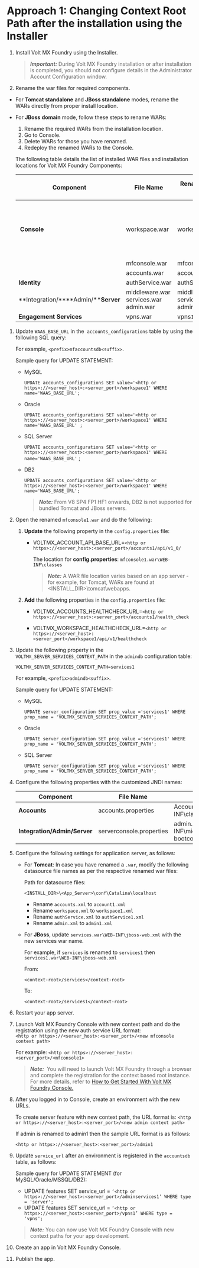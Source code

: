                            


Approach 1: Changing Context Root Path after the installation using the Installer
=================================================================================

1.  Install Volt MX Foundry using the Installer.
    
    > **_Important:_** During Volt MX Foundry installation or after installation is completed, you should not configure details in the Administrator Account Configuration window.
    
2.  Rename the war files for required components.

*   For **Tomcat standalone** and **JBoss standalone** modes, rename the WARs directly from proper install location.
*   For **JBoss** **domain** mode, follow these steps to rename WARs:
    
    1.  Rename the required WARs from the installation location.
    2.  Go to Console.
    3.  Delete WARs for those you have renamed.
    4.  Redeploy the renamed WARs to the Console.
    
    The following table details the list of installed WAR files and installation locations for Volt MX Foundry Components:
    
    | Component | File Name | Renamed WAR files | Path for installed WAR files for Volt MX Foundry |
    | --- | --- | --- | --- |
    |  **Console** | workspace.war | workspace`1`.war | -**Tomcat** (standalone mode): `<VoltMX Foundry Install Path>\tomcat\webapps` <br>-**JBoss** (standalone mode): `<VoltMX Foundry Install Path>\jboss > standalone\deployments`  |
    | | mfconsole.war | mfconsole`1`.war |
    | | accounts.war | accounts`1`.war | 
    | **Identity** | authService.war | authService`1`.war |
    | **Integration/****Admin/****Server** |middleware.war<br>services.war<br>admin.war |middleware`1`.war<br>services`1`.war<br>admin`1`.war |
    | **Engagement Services** | vpns.war | vpns`1`.war |
    

1.  Update `WAAS_BASE_URL` in the  `accounts_configurations` table by using the following SQL query:
    
    For example, `<prefix>mfaccountsdb<suffix>`.
    
    Sample query for UPDATE STATEMENT:
    
    *   MySQL
        
        `UPDATE accounts_configurations SET value='<http or https>://<server_host>:<server_port>/workspace1' WHERE name='WAAS_BASE_URL';`
        
    *   Oracle
        
        `UPDATE accounts_configurations SET value='<http or https>://<server_host>:<server_port>/workspace1' WHERE name='WAAS_BASE_URL' ;`
        
    *   SQL Server
        
        `UPDATE accounts_configurations SET value='<http or https>://<server_host>:<server_port>/workspace1' WHERE name='WAAS_BASE_URL'` ;
        
    *   DB2
        
        `UPDATE accounts_configurations SET value='<http or https>://<server_host>:<server_port>/workspace1' WHERE name='WAAS_BASE_URL';`
        
        > **_Note:_** From V8 SP4 FP1 HF1 onwards, DB2 is not supported for bundled Tomcat and JBoss servers.
        
2.  Open the renamed `mfconsole1.war` and do the following:
    1.  **Update** the following property in the `config.properties` file:
        *   VOLTMX\_ACCOUNT\_API\_BASE\_URL=`<http or https>://<server_host>:<server_port>/accounts1/api/v1_0/`
            
            The location for **config.properties**: `mfconsole1.war\WEB-INF\classes`
            
            > **_Note:_** A WAR file location varies based on an app server - for example, for Tomcat, WARs are found at <INSTALL\_DIR>\\tomcat\\webapps.
            
    2.  **Add** the following properties in the `config.properties` file:
        *   VOLTMX\_ACCOUNTS\_HEALTHCHECK\_URL=`<http or https>://<server_host>:<server_port>/accounts1/health_check`
            
        *   VOLTMX\_WORKSPACE\_HEALTHCHECK\_URL=`<http or https>://<server_host>:<server_port>/workspace1/api/v1/healthcheck`
            
3.  Update the following property in the `VOLTMX_SERVER_SERVICES_CONTEXT_PATH` in the `admindb` configuration table:
    
    `VOLTMX_SERVER_SERVICES_CONTEXT_PATH=services1`
    
    For example, `<prefix>admindb<suffix>`.
    
    Sample query for UPDATE STATEMENT:
    
    *   MySQL
        
        `UPDATE server_configuration SET prop_value ='services1' WHERE prop_name = 'VOLTMX_SERVER_SERVICES_CONTEXT_PATH';`      
        
    *   Oracle
        
        `UPDATE server_configuration SET prop_value ='services1' WHERE prop_name = 'VOLTMX_SERVER_SERVICES_CONTEXT_PATH';`
        
    *   SQL Server
        
        `UPDATE server_configuration SET prop_value ='services1' WHERE prop_name = 'VOLTMX_SERVER_SERVICES_CONTEXT_PATH';` 

4.  Configure the following properties with the customized JNDI names:

    |Component|File Name|File Name|Properties to be added/updated|
    |---|---|---|---|
    |**Accounts**|accounts.properties|Accounts.war\WEB-INF\classes|ACCOUNTS_DB_JNDI_NAME=jdbc/voltmxaccounts<br> REPORTS_DB_JNDI_NAME=jdbc/voltmxreports|
    |**Integration/Admin/Server**|serverconsole.properties|admin.war\WEB-INF\middleware\middleware-bootconfig\admin|-admindb.jndi.name=jdbc/voltmxadmindb<br>-reportsdb.jndi.name=jdbc/voltmxreports|

        
4.  Configure the following settings for application server, as follows:
    *   For **Tomcat**: In case you have renamed a `.war`, modify the following datasource file names as per the respective renamed war files:
        
        Path for datasource files:
        
        `<INSTALL_DIR>\<App_Server>\conf\Catalina\localhost`
        
        *   Rename `accounts.xml` to `account1.xml`
        *   Rename `workspace.xml` to `workspace1.xml`
        *   Rename `authService.xml` to `authService1.xml`
        *   Rename `admin.xml` to `admin1.xml`
        
    *   For **JBoss**, update `services.war\WEB-INF\jboss-web.xml` with the new services war name.
        
        For example, if `services` is renamed to `services1` then `services1.war\WEB-INF\jboss-web.xml`
        
        From:
        
        `<context-root>/services</context-root>`
        
        To:
        
        `<context-root>/services1</context-root>`
        
5.  Restart your app server.
6.  Launch Volt MX Foundry Console with new context path and do the registration using the new auth service URL format:  
    `<http or https>://<server_host>:<server_port>/<new mfconsole context path>  
    `
    
    For example: `<http or https>://<server_host>:<server_port>/<mfconsole1>`
    
    > **_Note:_**  You will need to launch Volt MX Foundry through a browser and complete the registration for the context based root instance.  
    For more details, refer to [How to Get Started With Volt MX Foundry Console.](../../../Foundry/voltmx_foundry_user_guide/Content/How_to_access_VoltMX_Foundry_Portal_on-Prem.md)
    
7.  After you logged in to Console, create an environment with the new URLs.
    
    To create server feature with new context path, the URL format is: `<http or https>://<server_host>:<server_port>/<new admin context path>`
    
    If admin is renamed to admin1 then the sample URL format is as follows:
    
    `<http or https>://<server_host>:<server_port>/admin1`
    
8.  Update `service_url` after an environment is registered in the `accountsdb` table, as follows:
    
    Sample query for UPDATE STATEMENT (for MySQL/Oracle/MSSQL/DB2):
    
    *   UPDATE features SET service\_url = `‘<http or https>://<server_host>:<server_port>/adminservices1’ WHERE type = 'server';`
    *   UPDATE features SET service\_url = `‘<http or https>://<server_host>:<server_port>/vpns1’ WHERE type = 'vpns';`
    
    > **_Note:_** You can now use Volt MX Foundry Console with new context paths for your app development.
    
9.  Create an app in Volt MX Foundry Console.
10.  Publish the app.
